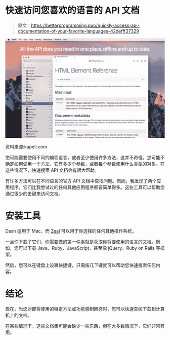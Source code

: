 # 快速访问您喜欢的语言的 API 文档

> 原文：<https://betterprogramming.pub/quickly-access-api-documentation-of-your-favorite-languages-42defff37329>

![](img/6bff02b29e3f2882e9ccc692d0fe428a.png)

资料来源:kapeli.com

您可能需要使用不同的编程语言，或者至少使用许多方法，这并不奇怪。您可能不确定如何调用一个方法，它有多少个参数，或者每个参数使用什么类型的对象。在这些情况下，快速搜索 API 文档会有很大帮助。

有许多方法可以在不同语言的官方 API 文档中查找问题。然而，我发现了两个应用程序，它们比我尝试过的任何其他应用程序都要简单得多。这些工具可以帮助您通过很少的击键来访问文档。

# 安装工具

Dash 适用于 Mac，而 [Zeal](http://t.dripemail2.com/c/eyJhY2NvdW50X2lkIjoiMzUyMjAyOCIsImRlbGl2ZXJ5X2lkIjoiODc5MDA5NTcwIiwidXJsIjoiaHR0cDovL3plYWxkb2NzLm9yZz9fX3M9aDdhcHkyM3Y5ZWV3YThxbjF1aHUifQ) 可以用于你选择的任何其他操作系统。

一旦你下载了它们，你需要做的第一件事就是获取你将要使用的语言的文档。例如，您可以下载 Java、Ruby、JavaScript，甚至像 jQuery、Ruby on Rails 等框架。

然后，您可以在键盘上设置快捷键，只需按几下键就可以帮助您快速搜索任何内容。

# 结论

现在，当您对即将使用的特定方法或功能感到困惑时，您可以快速查阅下载到计算机上的文档。

在某些情况下，这些文档集可能会缺少一些东西，但在大多数情况下，它们非常有用。